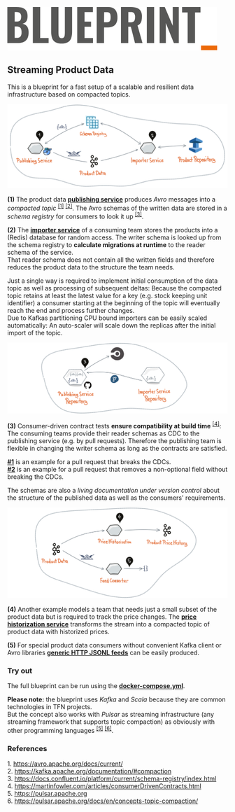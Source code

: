 ![Blueprint](images/header.svg)

## Streaming Product Data

This is a blueprint for a fast setup of a scalable and resilient data infrastructure based on compacted topics.

![Blueprint: Streaming Product Data](images/blueprint-1-2-overview.svg)

**(1)**
The product data **[publishing service](publishing-service/)** produces *Avro* messages into a *compacted topic* <sup>[[1]](#avro)</sup> <sup>[[2]](#compacted-topic)</sup>.
The Avro schemas of the written data are stored in a *schema registry* for consumers to look it up <sup>[[3]](#schema-registry)</sup>. 

**(2)**
The **[importer service](importer-service/)** of a consuming team stores the products into a (Redis) database for random access.
The writer schema is looked up from the schema registry to **calculate migrations at runtime** to the reader schema of the service.  
That reader schema does not contain all the written fields and therefore reduces the product data to the structure the team needs.

Just a single way is required to implement initial consumption of the data topic as well as processing of subsequent deltas:
Because the compacted topic retains at least the latest value for a key (e.g. stock keeping unit identifier) a consumer starting at the beginning of the topic will eventually reach the end and process further changes.  
Due to Kafkas partitioning CPU bound importers can be easily scaled automatically:
An auto-scaler will scale down the replicas after the initial import of the topic.

![Blueprint: Streaming Product Data](images/blueprint-3-build-time.svg)

**(3)**
Consumer-driven contract tests **ensure compatibility at build time** <sup>[[4]](#cdc)</sup>:
The consuming teams provide their reader schemas as CDC to the publishing service (e.g. by pull requests).
Therefore the publishing team is flexible in changing the writer schema as long as the contracts are satisfied.

**[#1](https://github.com/talentformation/blueprint-streaming-product-data/pull/1)** is an example for a pull request that breaks the CDCs.  
**[#2](https://github.com/talentformation/blueprint-streaming-product-data/pull/2)** is an example for a pull request that removes a non-optional field without breaking the CDCs.  

The schemas are also a *living documentation under version control* about the structure of the published data as well as the consumers' requirements.

![Blueprint: Streaming Product Data](images/blueprint-4-5-advanced.svg)

**(4)**
Another example models a team that needs just a small subset of the product data but is required to track the price changes.
The **[price historization service](price-historization/)** transforms the stream into a compacted topic of product data with historized prices.

**(5)**
For special product data consumers without convenient Kafka client or Avro libraries **[generic HTTP JSONL feeds](feed-converter/)** can be easily produced.

### Try out

The full blueprint can be run using the **[docker-compose.yml](docker-compose.yml)**.

**Please note:** the blueprint uses *Kafka* and *Scala* because they are common technologies in TFN projects.  
But the concept also works with *Pulsar* as streaming infrastructure (any streaming framework that supports topic compaction) as obviously with other programming languages <sup>[[5]](#pulsar)</sup> <sup>[[6]](#pulsar-topic-compaction)</sup>.

### References

<a name="avro">1.</a> https://avro.apache.org/docs/current/  
<a name="compacted-topic">2.</a> https://kafka.apache.org/documentation/#compaction  
<a name="schema-registry">3.</a> https://docs.confluent.io/platform/current/schema-registry/index.html  
<a name="cdc">4.</a> https://martinfowler.com/articles/consumerDrivenContracts.html  
<a name="pulsar">5.</a> https://pulsar.apache.org  
<a name="pulsar-topic-compaction">6.</a> https://pulsar.apache.org/docs/en/concepts-topic-compaction/  
